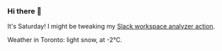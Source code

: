 ### Hi there :wave:

It's Saturday! I might be tweaking my [Slack workspace analyzer action](https://github.com/bewuethr/slack-analyzer).

Weather in Toronto: light snow, at -2°C.
